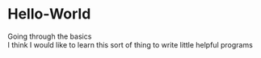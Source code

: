 # Hello-World
Going through the basics
<br>
I think I would like to learn this sort of thing to write little  helpful programs
